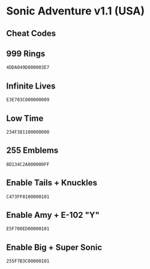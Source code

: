 # Sonic Adventure v1.1 (USA)

## Cheat Codes

## 999 Rings

```
4DDA049D000003E7

```

## Infinite Lives

```
E3E703C000000009

```

## Low Time

```
234F381100000000

```

## 255 Emblems

```
8D134C2A000000FF

```

## Enable Tails + Knuckles

```
C473FF8100000101

```

## Enable Amy + E-102 "Y"

```
E5F700ED00000101

```

## Enable Big + Super Sonic

```
255F7B3C00000101

```

